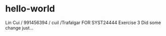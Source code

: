 # hello-world
Lin Cui / 991456394 / cuil /Trafalgar FOR SYST24444 Exercise 3
Did some change just...
